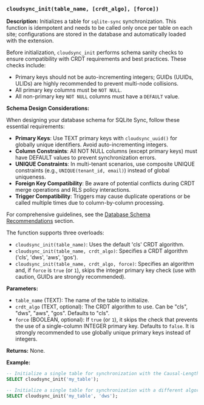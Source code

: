 ### `cloudsync_init(table_name, [crdt_algo], [force])`

**Description:** Initializes a table for `sqlite-sync` synchronization. This function is idempotent and needs to be called only once per table on each site; configurations are stored in the database and automatically loaded with the extension.

Before initialization, `cloudsync_init` performs schema sanity checks to ensure compatibility with CRDT requirements and best practices. These checks include:

- Primary keys should not be auto-incrementing integers; GUIDs (UUIDs, ULIDs) are highly recommended to prevent multi-node collisions.
- All primary key columns must be `NOT NULL`.
- All non-primary key `NOT NULL` columns must have a `DEFAULT` value.

**Schema Design Considerations:**

When designing your database schema for SQLite Sync, follow these essential requirements:

- **Primary Keys**: Use TEXT primary keys with `cloudsync_uuid()` for globally unique identifiers. Avoid auto-incrementing integers.
- **Column Constraints**: All NOT NULL columns (except primary keys) must have DEFAULT values to prevent synchronization errors.
- **UNIQUE Constraints**: In multi-tenant scenarios, use composite UNIQUE constraints (e.g., `UNIQUE(tenant_id, email)`) instead of global uniqueness.
- **Foreign Key Compatibility**: Be aware of potential conflicts during CRDT merge operations and RLS policy interactions.
- **Trigger Compatibility**: Triggers may cause duplicate operations or be called multiple times due to column-by-column processing.

For comprehensive guidelines, see the [Database Schema Recommendations](https://github.com/sqliteai/sqlite-sync/blob/main/README.md#database-schema-recommendations) section.

The function supports three overloads:

- `cloudsync_init(table_name)`: Uses the default 'cls' CRDT algorithm.
- `cloudsync_init(table_name, crdt_algo)`: Specifies a CRDT algorithm ('cls', 'dws', 'aws', 'gos').
- `cloudsync_init(table_name, crdt_algo, force)`: Specifies an algorithm and, if `force` is `true` (or `1`), skips the integer primary key check (use with caution, GUIDs are strongly recommended).

**Parameters:**

- `table_name` (TEXT): The name of the table to initialize.
- `crdt_algo` (TEXT, optional): The CRDT algorithm to use. Can be "cls", "dws", "aws", "gos". Defaults to "cls".
- `force` (BOOLEAN, optional): If `true` (or `1`), it skips the check that prevents the use of a single-column INTEGER primary key. Defaults to `false`. It is strongly recommended to use globally unique primary keys instead of integers.

**Returns:** None.

**Example:**

```sql
-- Initialize a single table for synchronization with the Causal-Length Set (CLS) Algorithm (default)
SELECT cloudsync_init('my_table');

-- Initialize a single table for synchronization with a different algorithm Delete-Wins Set (DWS)
SELECT cloudsync_init('my_table', 'dws');

```
